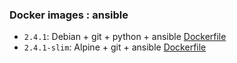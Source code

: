 ### Docker images : ansible

- `2.4.1`: Debian + git + python + ansible [Dockerfile](https://github.com/merifri/docker-ansible/blob/master/2.4.1/Dockerfile)
- `2.4.1-slim`: Alpine + git + ansible [Dockerfile](https://github.com/merifri/docker-ansible/blob/master/2.4.1-slim/Dockerfile)
